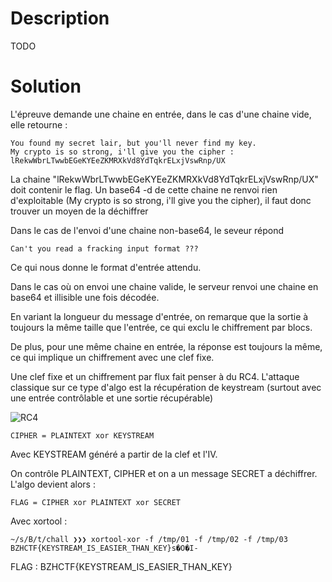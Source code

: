 # Description

TODO

# Solution

L'épreuve demande une chaine en entrée, dans le cas d'une chaine vide, elle retourne :

```
You found my secret lair, but you'll never find my key.
My crypto is so strong, i'll give you the cipher : lRekwWbrLTwwbEGeKYEeZKMRXkVd8YdTqkrELxjVswRnp/UX
```

La chaine "lRekwWbrLTwwbEGeKYEeZKMRXkVd8YdTqkrELxjVswRnp/UX" doit contenir le flag.
Un base64 -d de cette chaine ne renvoi rien d'exploitable (My crypto is so strong, i'll give you the cipher), il faut donc trouver un moyen de la déchiffrer

Dans le cas de l'envoi d'une chaine non-base64, le seveur répond 
```
Can't you read a fracking input format ???
```

Ce qui nous donne le format d'entrée attendu.

Dans le cas où on envoi une chaine valide, le serveur renvoi une chaine en base64 et illisible une fois décodée.

En variant la longueur du message d'entrée, on remarque que la sortie à toujours la même taille que l'entrée, ce qui exclu le chiffrement par blocs.

De plus, pour une même chaine en entrée, la réponse est toujours la même, ce qui implique un chiffrement avec une clef fixe.

Une clef fixe et un chiffrement par flux fait penser à du RC4.
L'attaque classique sur ce type d'algo est la récupération de keystream (surtout avec une entrée contrôlable et une sortie récupérable)

![RC4](https://upload.wikimedia.org/wikipedia/commons/thumb/4/44/Wep-crypt-alt.svg/305px-Wep-crypt-alt.svg.png)
 
```
CIPHER = PLAINTEXT xor KEYSTREAM
```

Avec KEYSTREAM généré a partir de la clef et l'IV.

On contrôle PLAINTEXT, CIPHER et on a un message SECRET a déchiffrer. L'algo devient alors :
```
FLAG = CIPHER xor PLAINTEXT xor SECRET
```

Avec xortool :
```
~/s/B/t/chall ❯❯❯ xortool-xor -f /tmp/01 -f /tmp/02 -f /tmp/03
BZHCTF{KEYSTREAM_IS_EASIER_THAN_KEY}s�O�I-
```

FLAG : BZHCTF{KEYSTREAM_IS_EASIER_THAN_KEY}